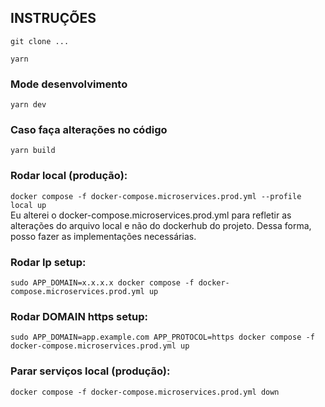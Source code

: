 ## INSTRUÇÕES

`git clone ...`
  
`yarn`

### Mode desenvolvimento  
`yarn dev`

### Caso faça alterações no código  
`yarn build`

### Rodar local (produção):  
`docker compose -f docker-compose.microservices.prod.yml --profile local up`  
Eu alterei o docker-compose.microservices.prod.yml para refletir as alterações do arquivo local e não do dockerhub do projeto. Dessa forma, posso fazer as implementações necessárias.  

### Rodar Ip setup:  
`sudo APP_DOMAIN=x.x.x.x docker compose -f docker-compose.microservices.prod.yml up`

### Rodar DOMAIN https setup:  
`sudo APP_DOMAIN=app.example.com APP_PROTOCOL=https docker compose -f docker-compose.microservices.prod.yml up`

### Parar serviços local (produção):  
`docker compose -f docker-compose.microservices.prod.yml down`  